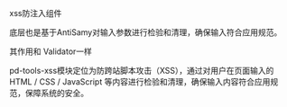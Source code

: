 xss防注入组件

底层也是基于AntiSamy对输入参数进行检验和清理，确保输入符合应用规范。

其作用和 Validator一样

pd-tools-xss模块定位为防跨站脚本攻击（XSS），通过对用户在页面输入的 HTML / CSS / JavaScript 等内容进行检验和清理，确保输入内容符合应用规范，保障系统的安全。